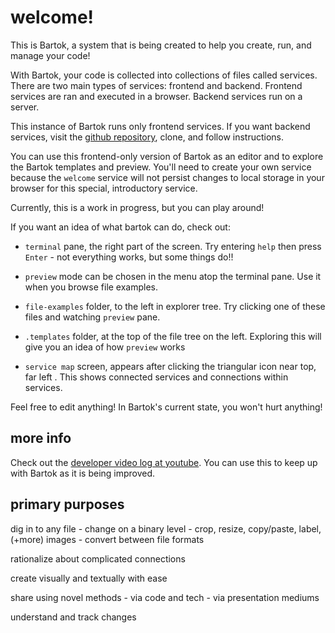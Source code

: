 <!-- no-select -->

<style>
  .background {
    text-align: center;
    margin: 0;
    background-image: url(examples/image/bartok-logo.svg);
    position: absolute;
    top: 40px;
    bottom: 0;
    left: 0;
    right: 0;
    background-size: contain;
    background-repeat: no-repeat;
    background-position: center;
    opacity: 0.04;
    z-index: -1;
  }
</style>
<p class="background"></p>

# welcome!
This is Bartok, a system that is being created to help you create, run, and manage your code!

With Bartok, your code is collected into collections of files called services.  There are two main types of services: frontend and backend.  Frontend services are ran and executed in a browser.  Backend services run on a server.

This instance of Bartok runs only frontend services.  If you want backend services, visit the [github repository](https://github.com/crosshj/experiments/tree/gh-pages/bartok), clone, and follow instructions.

You can use this frontend-only version of Bartok as an editor and to explore the Bartok templates and preview.  You'll need to create your own service because the `welcome` service will not persist changes to local storage in your browser for this special, introductory service.

Currently, this is a work in progress, but you can play around!

If you want an idea of what bartok can do, check out:

  - `terminal` pane, the right part of the screen.
  Try entering `help` then press `Enter` - not everything works, but some things do!!

  - `preview` mode can be chosen in the menu atop the terminal pane.
  Use it when you browse file examples.

  - `file-examples` folder, to the left in explorer tree.
  Try clicking one of these files and watching `preview` pane.

  - `.templates` folder, at the top of the file tree on the left.
  Exploring this will give you an idea of how `preview` works

  - `service map` screen, appears after clicking the triangular icon near top, far left .
  This shows connected services and connections within services.

Feel free to edit anything!  In Bartok's current state, you won't hurt anything!

## more info

Check out the [developer video log at youtube](https://www.youtube.com/playlist?list=PLzxw4c2I_GGe6q7XHWH2lXsc9VBfzsNB_).
You can use this to keep up with Bartok as it is being improved.

## primary purposes

dig in to any file
	- change on a binary level
	- crop, resize, copy/paste, label, (+more) images
	- convert between file formats

rationalize about complicated connections

create visually and textually with ease

share using novel methods
	- via code and tech
	- via presentation mediums

understand and track changes
